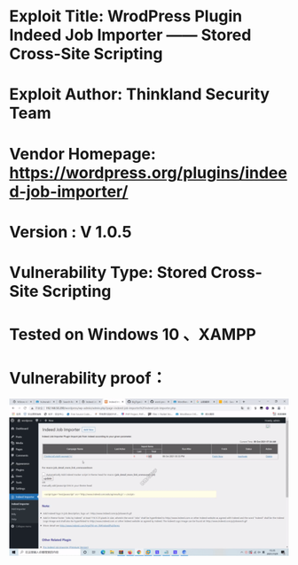 # Exploit Title: WrodPress Plugin Indeed Job Importer —— Stored Cross-Site Scripting
# Exploit Author: Thinkland Security Team
# Vendor Homepage: https://wordpress.org/plugins/indeed-job-importer/
# Version :  V 1.0.5
# Vulnerability Type: Stored Cross-Site Scripting
# Tested on Windows 10 、XAMPP
# Vulnerability proof：  
![image](https://github.com/BigTiger2020/word-press/blob/main/Indeed%20Job%20Importer.gif)  
